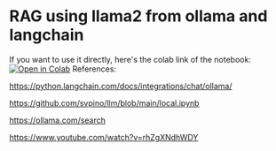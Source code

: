 # RAG using llama2 from ollama and langchain

If you want to use it directly, here's the colab link of the notebook: [![Open in Colab](https://colab.research.google.com/assets/colab-badge.svg)](https://colab.research.google.com/drive/1HZP7NYnFfUV3vQ_-VKQeyBaACBzMLDOO?usp=sharing)
References: 

https://python.langchain.com/docs/integrations/chat/ollama/

https://github.com/svpino/llm/blob/main/local.ipynb

https://ollama.com/search

https://www.youtube.com/watch?v=rhZgXNdhWDY 
